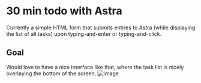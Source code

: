 # 30 min todo with Astra

Currently a simple HTML form that submits entries to Astra (while displaying the list of all tasks) upon typing-and-enter or typing-and-click.

## Goal
Would love to have a nice interface like that, where the task list is nicely overlaying the bottom of the screen.
![image](https://user-images.githubusercontent.com/18291038/127689702-e8b9e8bd-34b1-4c1d-a799-7be3a8aba8f7.png)
